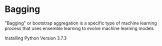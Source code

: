 # Bagging

"Bagging" or bootstrap aggregation is a specific type of machine learning process that uses ensemble learning to evolve machine learning models

Installing Python Version 3.7.3
